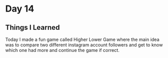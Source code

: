 Day 14
===============================================================================

Things I Learned
-------------------------------------------------------------------------------
Today I made a fun game called Higher Lower Game where the main idea was to 
compare two different instagram account followers and get to know which one had 
more and continue the game if correct.